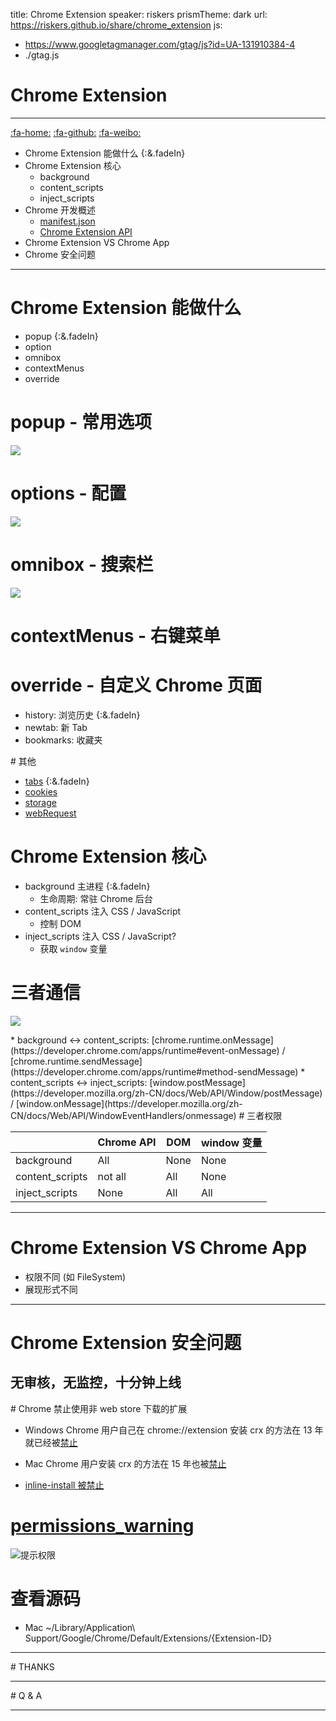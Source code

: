 title: Chrome Extension
speaker: riskers
prismTheme: dark
url: https://riskers.github.io/share/chrome_extension
js:

- https://www.googletagmanager.com/gtag/js?id=UA-131910384-4
- ./gtag.js

<slide :class="aligncenter">

# Chrome Extension

---

[:fa-home:](https://github.com/riskers/blog)
[:fa-github:](https://github.com/riskers/)
[:fa-weibo:](http://weibo.com/damaoxianjia123)

<slide :class="aligncenter">

- Chrome Extension 能做什么 {:&.fadeIn}
- Chrome Extension 核心
  - background
  - content_scripts
  - inject_scripts
- Chrome 开发概述
  - [manifest.json](https://developer.chrome.com/extensions/manifest)
  - [Chrome Extension API](https://developer.chrome.com/extensions/api_index)
- Chrome Extension VS Chrome App
- Chrome 安全问题

---

<slide>

# Chrome Extension 能做什么

- popup {:&.fadeIn}
- option
- omnibox
- contextMenus
- override

<slide>

# popup - 常用选项

![](https://github-riskers-blog.oss-cn-qingdao.aliyuncs.com/20200327172425.gif)

<slide>

# options - 配置

![](https://github-riskers-blog.oss-cn-qingdao.aliyuncs.com/20200327172409.gif)

<slide>

# omnibox - 搜索栏

![](https://github-riskers-blog.oss-cn-qingdao.aliyuncs.com/20200327172340.gif)

<slide>

# contextMenus - 右键菜单

<slide>

# override - 自定义 Chrome 页面

- history: 浏览历史 {:&.fadeIn}
- newtab: 新 Tab
- bookmarks: 收藏夹

<slide>
# 其他

- [tabs](https://developer.chrome.com/extensions/tabs) {:&.fadeIn}
- [cookies](https://developer.chrome.com/extensions/cookies)
- [storage](https://developer.chrome.com/extensions/storage)
- [webRequest](https://developer.chrome.com/extensions/webRequest)


<slide>

# Chrome Extension 核心

- background 主进程 {:&.fadeIn}
  - 生命周期: 常驻 Chrome 后台
- content_scripts 注入 CSS / JavaScript
  - 控制 DOM
- inject_scripts 注入 CSS / JavaScript?
  - 获取 `window` 变量

<slide>

# 三者通信

![](https://github-riskers-blog.oss-cn-qingdao.aliyuncs.com/20200327172320.png)

<slide>
* background <-> content_scripts: [chrome.runtime.onMessage](https://developer.chrome.com/apps/runtime#event-onMessage) / [chrome.runtime.sendMessage](https://developer.chrome.com/apps/runtime#method-sendMessage)
* content_scripts <-> inject_scripts: [window.postMessage](https://developer.mozilla.org/zh-CN/docs/Web/API/Window/postMessage) / [window.onMessage](https://developer.mozilla.org/zh-CN/docs/Web/API/WindowEventHandlers/onmessage)

<slide>
# 三者权限

|                 | Chrome API | DOM  | window 变量 |
| --------------- | ---------- | ---- | ----------- |
| background      | All        | None | None        |
| content_scripts | not all    | All  | None        |
| inject_scripts  | None       | All  | All         |

---

<slide>

# Chrome Extension VS Chrome App

- 权限不同 (如 FileSystem)
- 展现形式不同

---

<slide>

# Chrome Extension 安全问题

## 无审核，无监控，十分钟上线

<slide>
# Chrome 禁止使用非 web store 下载的扩展

- Windows Chrome 用户自己在 chrome://extension 安装 crx 的方法在 13 年就已经被[禁止](https://blog.chromium.org/2013/11/protecting-windows-users-from-malicious.html)

- Mac Chrome 用户安装 crx 的方法在 15 年也被[禁止](https://blog.chromium.org/2015/05/continuing-to-protect-chrome-users-from.html)

- [inline-install 被禁止](https://blog.chromium.org/2018/06/improving-extension-transparency-for.html)

<slide>

# [permissions_warning](https://developer.chrome.com/apps/permission_warnings#permissions_with_warnings)

<slide>

![提示权限](https://github-riskers-blog.oss-cn-qingdao.aliyuncs.com/20200327172204.png)

<slide>

# 查看源码

- Mac ~/Library/Application\ Support/Google/Chrome/Default/Extensions/{Extension-ID}

---

<slide>
# THANKS

---

<slide>
# Q & A

---
